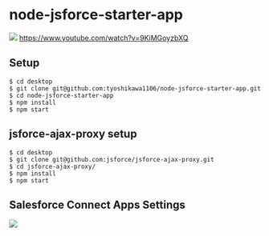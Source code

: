 # node-jsforce-starter-app
<img src="http://cdn-ak.f.st-hatena.com/images/fotolife/t/tyoshikawa1106/20160317/20160317005342.png" />
<a href="https://www.youtube.com/watch?v=9KiMGoyzbXQ">https://www.youtube.com/watch?v=9KiMGoyzbXQ</a>

## Setup
```
$ cd desktop
$ git clone git@github.com:tyoshikawa1106/node-jsforce-starter-app.git
$ cd node-jsforce-starter-app
$ npm install
$ npm start
```

## jsforce-ajax-proxy setup
```
$ cd desktop
$ git clone git@github.com:jsforce/jsforce-ajax-proxy.git
$ cd jsforce-ajax-proxy/
$ npm install
$ npm start
```

## Salesforce Connect Apps Settings
<img src="http://cdn-ak.f.st-hatena.com/images/fotolife/t/tyoshikawa1106/20160418/20160418020717.png" />
